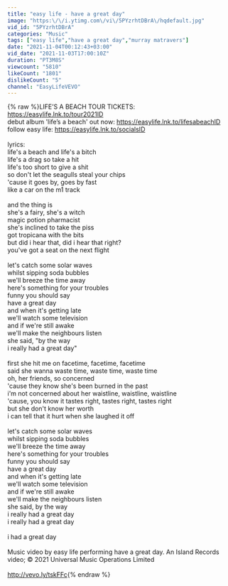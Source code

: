 ```yaml
---
title: "easy life - have a great day"
image: "https:\/\/i.ytimg.com\/vi\/5PYzrhtDBrA\/hqdefault.jpg"
vid_id: "5PYzrhtDBrA"
categories: "Music"
tags: ["easy life","have a great day","murray matravers"]
date: "2021-11-04T00:12:43+03:00"
vid_date: "2021-11-03T17:00:10Z"
duration: "PT3M8S"
viewcount: "5810"
likeCount: "1801"
dislikeCount: "5"
channel: "EasyLifeVEVO"
---
```

{% raw %}LIFE’S A BEACH TOUR TICKETS: <a rel="nofollow" target="blank" href="https://easylife.lnk.to/tour2021ID">https://easylife.lnk.to/tour2021ID</a><br />debut album 'life’s a beach' out now: <a rel="nofollow" target="blank" href="https://easylife.lnk.to/lifesabeachID">https://easylife.lnk.to/lifesabeachID</a><br />follow easy life: <a rel="nofollow" target="blank" href="https://easylife.lnk.to/socialsID">https://easylife.lnk.to/socialsID</a><br /><br />lyrics: <br />life's a beach and life's a bitch<br />life's a drag so take a hit<br />life's too short to give a shit<br />so don't let the seagulls steal your chips<br />'cause it goes by, goes by fast<br />like a car on the m1 track<br /><br />and the thing is<br />she's a fairy, she's a witch<br />magic potion pharmacist<br />she's inclined to take the piss<br />got tropicana with the bits<br />but did i hear that, did i hear that right?<br />you've got a seat on the next flight<br /><br />let's catch some solar waves<br />whilst sipping soda bubbles<br />we'll breeze the time away<br />here's something for your troublеs<br />funny you should say<br />have a great day<br />and when it's gеtting late <br />we'll watch some television<br />and if we're still awake <br />we'll make the neighbours listen<br />she said, &quot;by the way <br />i really had a great day&quot; <br /><br />first she hit me on facetime, facetime, facetime<br />said she wanna waste time, waste time, waste time<br />oh, her friends, so concerned<br />'cause they know she's been burned in the past <br />i'm not concerned about her waistline, waistline, waistline<br />'cause, you know it tastes right, tastes right, tastes right<br />but she don't know her worth<br />i can tell that it hurt when she laughed it off<br /><br />let's catch some solar waves <br />whilst sipping soda bubbles<br />we'll breeze the time away <br />here's something for your troubles<br />funny you should say <br />have a great day<br />and when it's getting late <br />we'll watch some television<br />and if we're still awake <br />we'll make the neighbours listen<br />she said, by the way <br />i really had a great day<br />i really had a great day<br /><br />i had a great day<br /><br />Music video by easy life performing have a great day. An Island Records video; © 2021 Universal Music Operations Limited<br /><br /><a rel="nofollow" target="blank" href="http://vevo.ly/tskFFc">http://vevo.ly/tskFFc</a>{% endraw %}
